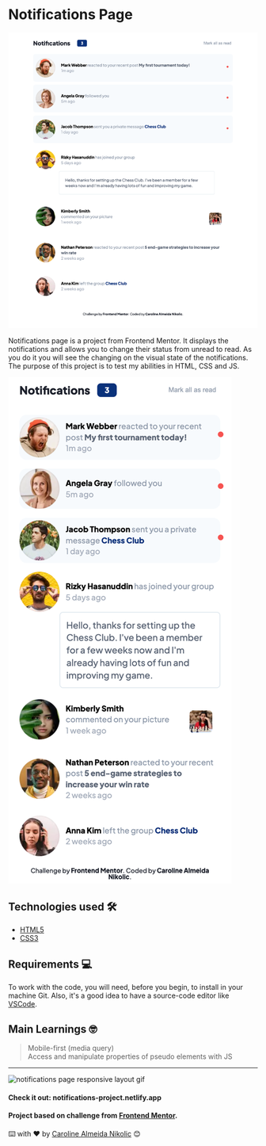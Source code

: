 # Notifications Page 

<img src="assets/images/screenshots/small-screens.png" alt="notifications page small screens view">

Notifications page is a project from Frontend Mentor. It displays the notifications and allows you to change their status from unread to read. As you do it you will see the changing on the visual state of the notifications. The purpose of this project is to test my abilities in HTML, CSS and JS.

<img src="assets/images/screenshots/mobile.png" alt="notifications page mobile view">

## Technologies used :hammer_and_wrench:
- [HTML5](https://html.com)
- [CSS3](https://www.w3.org/Style/CSS/Overview.en.html)

## Requirements :computer:

To work with the code, you will need, before you begin, to install in your machine Git. Also, it's a good idea to have a source-code editor like [VSCode](https://code.visualstudio.com/).

## Main Learnings :nerd_face:
> Mobile-first (media query)<br>
> Access and manipulate properties of pseudo elements with JS

----

<img src="assets/images/screenshots/notifications.gif" width=80% alt="notifications page responsive layout gif">

#### Check it out:  notifications-project.netlify.app
#### Project based on challenge from [Frontend Mentor](https://www.frontendmentor.io/challenges/notifications-page-DqK5QAmKbC).

⌨️ with ❤️ by [Caroline Almeida Nikolic](https://www.linkedin.com/in/carolinealmeidanikolic/) 😊
